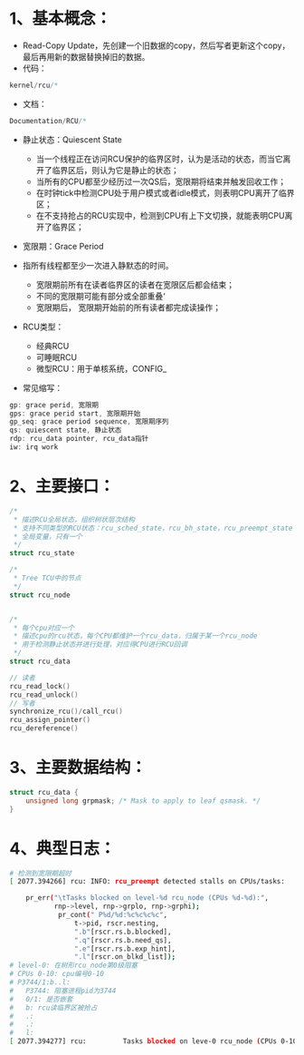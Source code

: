 # 1、基本概念：

* Read-Copy Update，先创建一个旧数据的copy，然后写者更新这个copy，最后再用新的数据替换掉旧的数据。
* 代码：

```c
kernel/rcu/*
```

* 文档：

```c
Documentation/RCU/*
```

* 静止状态：Quiescent State
  * 当一个线程正在访问RCU保护的临界区时，认为是活动的状态，而当它离开了临界区后，则认为它是静止的状态；
  * 当所有的CPU都至少经历过一次QS后，宽限期将结束并触发回收工作；
  * 在时钟tick中检测CPU处于用户模式或者idle模式，则表明CPU离开了临界区；
  * 在不支持抢占的RCU实现中，检测到CPU有上下文切换，就能表明CPU离开了临界区；
* 宽限期：Grace Period
* 指所有线程都至少一次进入静默态的时间。
  * 宽限期前所有在读者临界区的读者在宽限区后都会结束；
  * 不同的宽限期可能有部分或全部重叠‘
  * 宽限期后， 宽限期开始前的所有读者都完成读操作；
* RCU类型：
  * 经典RCU
  * 可睡眠RCU
  * 微型RCU：用于单核系统，CONFIG_

* 常见缩写：

```c
gp: grace perid, 宽限期
gps: grace perid start, 宽限期开始
gp_seq: grace period sequence, 宽限期序列
qs: quiescent state, 静止状态
rdp: rcu_data pointer, rcu_data指针
iw: irq work
```

# 2、主要接口：

```c
/*
 * 描述RCU全局状态，组织树状层次结构
 * 支持不同类型的RCU状态：rcu_sched_state，rcu_bh_state，rcu_preempt_state
 * 全局变量，只有一个
 */
struct rcu_state

/*
 * Tree TCU中的节点
 */
struct rcu_node


/*
 * 每个cpu对应一个
 * 描述cpu的rcu状态，每个CPU都维护一个rcu_data，归属于某一个rcu_node
 * 用于检测静止状态并进行处理，对应得CPU进行RCU回调
 */
struct rcu_data

// 读者
rcu_read_lock()
rcu_read_unlock()
// 写者
synchronize_rcu()/call_rcu()
rcu_assign_pointer()
rcu_dereference()
```

# 3、主要数据结构：

```c
struct rcu_data {
	unsigned long grpmask; /* Mask to apply to leaf qsmask. */
}

```

# 4、典型日志：

```bash
# 检测到宽限期超时
[ 2077.394266] rcu: INFO: rcu_preempt detected stalls on CPUs/tasks:

	pr_err("\tTasks blocked on level-%d rcu_node (CPUs %d-%d):",
	       rnp->level, rnp->grplo, rnp->grphi);
			pr_cont(" P%d/%d:%c%c%c%c",
				t->pid, rscr.nesting,
				".b"[rscr.rs.b.blocked],
				".q"[rscr.rs.b.need_qs],
				".e"[rscr.rs.b.exp_hint],
				".l"[rscr.on_blkd_list]);
# level-0: 在树形rcu_node第0级阻塞
# CPUs 0-10: cpu编号0-10
# P3744/1:b..l:
#   P3744: 阻塞进程pid为3744
#   0/1: 是否嵌套
#   b: rcu读临界区被抢占
#   .: 
#   .: 
#   l: 
[ 2077.394277] rcu:         Tasks blocked on leve-0 rcu_node (CPUs 0-10): P3744/1:b..l
```
